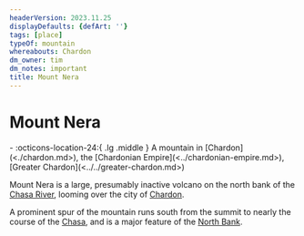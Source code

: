 ```yaml
---
headerVersion: 2023.11.25
displayDefaults: {defArt: ''}
tags: [place]
typeOf: mountain
whereabouts: Chardon
dm_owner: tim
dm_notes: important
title: Mount Nera
---
```

# Mount Nera
<div class="grid cards ext-narrow-margin ext-one-column" markdown>
-    :octicons-location-24:{ .lg .middle } A mountain in [Chardon](<./chardon.md>), the [Chardonian Empire](<../chardonian-empire.md>), [Greater Chardon](<../../greater-chardon.md>)  
</div>


Mount Nera is a large, presumably inactive volcano on the north bank of the [Chasa River](<../../../major-rivers/chasa-nahadi-watershed/chasa.md>), looming over the city of [Chardon](<./chardon.md>). 

A prominent spur of the mountain runs south from the summit to nearly the course of the [Chasa](<../../../major-rivers/chasa-nahadi-watershed/chasa.md>), and is a major feature of the [North Bank](<./north-bank.md>). 